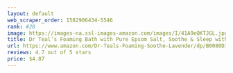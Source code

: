 ```yaml
---
layout: default 
﻿web_scraper_order: 1582906434-5546
rank: #28
image: https://images-na.ssl-images-amazon.com/images/I/41A9eQKTJGL.jpg
title: Dr Teal’s Foaming Bath with Pure Epsom Salt, Soothe & Sleep with Lavender, 34 Ounces
url: https://www.amazon.com/Dr-Teals-Foaming-Soothe-Lavender/dp/B0080D1Q52/ref=zg_mw_beauty_28?_encoding=UTF8&psc=1&refRID=3TZEQS81A9Z428JNZMKD
reviews: 4.7 out of 5 stars
price: $4.87 
---
```

